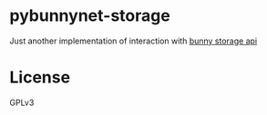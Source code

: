 # pybunnynet-storage

Just another implementation of interaction with [bunny storage api](https://docs.bunny.net/reference/storage-api)

# License 

GPLv3
